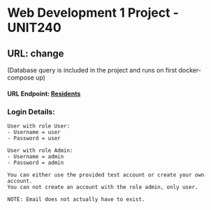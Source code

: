 # Web Development 1 Project - UNIT240

## URL: change
(Database query is included in the project and runs on first docker-compose up)

#### URL Endpoint: [Residents](https://localhost/api/resident)


### Login Details:
```
User with role User:
- Username = user
- Password = user

User with role Admin:
- Username = admin
- Password = admin

You can either use the provided test account or create your own account.
You can not create an account with the role admin, only user.

NOTE: Email does not actually have to exist. 
```
<br>
